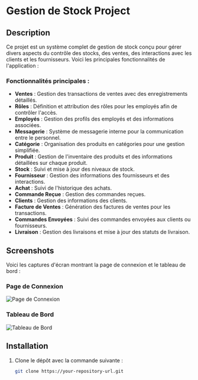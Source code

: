 # Gestion de Stock Project

## Description
Ce projet est un système complet de gestion de stock conçu pour gérer divers aspects du contrôle des stocks, des ventes, des interactions avec les clients et les fournisseurs. Voici les principales fonctionnalités de l'application :

### Fonctionnalités principales :
- **Ventes** : Gestion des transactions de ventes avec des enregistrements détaillés.
- **Rôles** : Définition et attribution des rôles pour les employés afin de contrôler l'accès.
- **Employés** : Gestion des profils des employés et des informations associées.
- **Messagerie** : Système de messagerie interne pour la communication entre le personnel.
- **Catégorie** : Organisation des produits en catégories pour une gestion simplifiée.
- **Produit** : Gestion de l'inventaire des produits et des informations détaillées sur chaque produit.
- **Stock** : Suivi et mise à jour des niveaux de stock.
- **Fournisseur** : Gestion des informations des fournisseurs et des interactions.
- **Achat** : Suivi de l'historique des achats.
- **Commande Reçue** : Gestion des commandes reçues.
- **Clients** : Gestion des informations des clients.
- **Facture de Ventes** : Génération des factures de ventes pour les transactions.
- **Commandes Envoyées** : Suivi des commandes envoyées aux clients ou fournisseurs.
- **Livraison** : Gestion des livraisons et mise à jour des statuts de livraison.

## Screenshots

Voici les captures d'écran montrant la page de connexion et le tableau de bord :

### Page de Connexion
![Page de Connexion](public/build/img/login.png)

### Tableau de Bord
![Tableau de Bord](public/build/img/dashboard.jpg)

## Installation

1. Clone le dépôt avec la commande suivante :
   ```bash
   git clone https://your-repository-url.git
